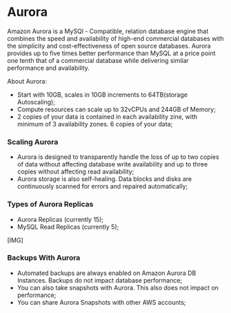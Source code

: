 # Aurora  

Amazon Aurora is a MySQl - Compatible, relation database engine that combines the speed and availability of high-end commercial databases with  the simplicity and cost-effectiveness of open source databases. Aurora  provides up to five times better performance than MySQL at a price point one tenth that of a commercial database while delivering similar performance and availability.  

About Aurora:  
* Start with 10GB, scales in 10GB increments to 64TB(storage Autoscaling);  
* Compute resources can scale up to 32vCPUs and 244GB of Memory;  
* 2 copies of your data is contained in each availability zine, with minimum of 3 availability zones. 6 copies of your data;  

### Scaling Aurora  

* Aurora is designed to transparently handle the loss of up to two copies of data without affecting database write availability and up to three copies without affecting read availability;  
* Aurora storage is also self-healing. Data blocks and disks are continuously scanned for errors and repaired automatically;  


### Types of Aurora Replicas  

* Aurora Replicas (currently 15);
* MySQL Read Replicas (currently 5);  

[IMG]


### Backups With Aurora  

* Automated backups are always enabled on Amazon Aurora DB Instances. Backups do not impact database performance;  
* You can also take snapshots with Aurora. This also does not impact on performance;  
* You can share Aurora Snapshots with other AWS accounts;  
